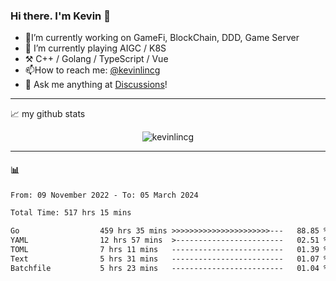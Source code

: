 ### Hi there. I'm Kevin 👋

- 🔭I’m currently working on GameFi, BlockChain, DDD, Game Server
- 🌱 I’m currently playing AIGC / K8S
-   :hammer_and_pick: C++ / Golang / TypeScript / Vue
- 📫How to reach me: [@kevinlincg](https://twitter.com/kevinlincg) 
-   :thought_balloon: Ask me anything at [Discussions](https://github.com/kevinlincg/kevinlincg/discussions/new)!

---

📈 my github stats

<p align="center"> <img src="https://github-readme-stats-ouuan.vercel.app/api?username=kevinlincg&theme=dark&show_icons=true&count_private=true" alt="kevinlincg" />

---

#### :bar_chart: 

<!--START_SECTION:waka-->

```txt
From: 09 November 2022 - To: 05 March 2024

Total Time: 517 hrs 15 mins

Go                  459 hrs 35 mins >>>>>>>>>>>>>>>>>>>>>>---   88.85 %
YAML                12 hrs 57 mins  >------------------------   02.51 %
TOML                7 hrs 11 mins   -------------------------   01.39 %
Text                5 hrs 31 mins   -------------------------   01.07 %
Batchfile           5 hrs 23 mins   -------------------------   01.04 %
```

<!--END_SECTION:waka-->
